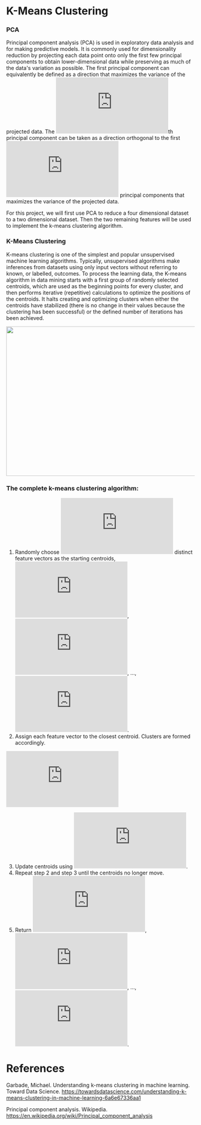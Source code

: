 # K-Means Clustering

### PCA

Principal component analysis (PCA) is used in exploratory data analysis and for making predictive models. It is commonly used for dimensionality reduction by projecting each data point onto only the first few principal components to obtain lower-dimensional data while preserving as much of the data's variation as possible. The first principal component can equivalently be defined as a direction that maximizes the variance of the projected data. The ![](https://latex.codecogs.com/svg.latex?%7B%5Cdisplaystyle%20i%7D)th principal component can be taken as a direction orthogonal to the first ![](https://latex.codecogs.com/svg.latex?%7B%5Cdisplaystyle%20i-1%7D) principal components that maximizes the variance of the projected data.

For this project, we will first use PCA to reduce a four dimensional dataset to a two dimensional dataset. Then the two remaining features will be used to implement the k-means clustering algorithm.

### K-Means Clustering
K-means clustering is one of the simplest and popular unsupervised machine learning algorithms. Typically, unsupervised algorithms make inferences from datasets using only input vectors without referring to known, or labelled, outcomes. To process the learning data, the K-means algorithm in data mining starts with a first group of randomly selected centroids, which are used as the beginning points for every cluster, and then performs iterative (repetitive) calculations to optimize the positions of the centroids. It halts creating and optimizing clusters when either the centroids have stabilized (there is no change in their values because the clustering has been successful) or the defined number of iterations has been achieved.

<img src="https://miro.medium.com/max/1400/0*irrlUXS1tmYanvT0.png" width="700" height="400"/>

### The complete k-means clustering algorithm:
1. Randomly choose ![](https://latex.codecogs.com/svg.latex?k) distinct feature vectors as the starting centroids, ![](https://latex.codecogs.com/svg.latex?c_1), ![](https://latex.codecogs.com/svg.latex?c_2), ..., ![](https://latex.codecogs.com/svg.latex?c_k).
2. Assign each feature vector to the closest centroid. Clusters are formed accordingly.

![](https://latex.codecogs.com/svg.latex?A_i%20%3D%20%5C%7Bx%3A%20x_i%5C%20is%5C%20assigned%5C%20c_i%5C%7D)

3. Update centroids using ![](https://latex.codecogs.com/svg.latex?c_i%20%5Crightarrow%20%5Cfrac%7B1%7D%7B%7CA_i%7C%7D%5Csum_%7Bx%20%5Cin%20A_i%7D%5E%7B%7D%20x).
4. Repeat step 2 and step 3 until the centroids no longer move.
5. Return ![](https://latex.codecogs.com/svg.latex?A_1), ![](https://latex.codecogs.com/svg.latex?A_2), ..., ![](https://latex.codecogs.com/svg.latex?A_k).

# References

Garbade, Michael. Understanding k-means clustering in machine learning. Toward Data Science. https://towardsdatascience.com/understanding-k-means-clustering-in-machine-learning-6a6e67336aa1

Principal component analysis. Wikipedia. https://en.wikipedia.org/wiki/Principal_component_analysis
